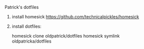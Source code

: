 Patrick's dotfiles

1. install homesick https://github.com/technicalpickles/homesick
2. install dotfiles:

    homesick clone oldpatrick/dotfiles
    homesick symlink oldpatricka/dotfiles

